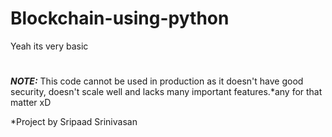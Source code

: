 # Blockchain-using-python
Yeah its very basic
# 
__*NOTE:*__ This code cannot be used in production as it doesn't have good security, doesn't scale well and lacks many important features.*any for that matter xD


*Project by Sripaad Srinivasan
